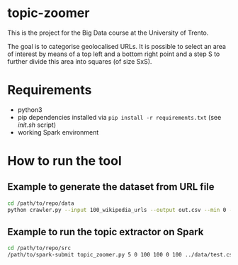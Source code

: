 # topic-zoomer
This is the project for the Big Data course at the University of Trento.

The goal is to categorise geolocalised URLs. It is possible to select an area of
interest by means of a top left and a bottom right point and a step S to further
divide this area into squares (of size SxS).

# Requirements
* python3
* pip dependencies installed via `pip install -r requirements.txt` (see _init.sh_ script)
* working Spark environment

# How to run the tool
## Example to generate the dataset from URL file
```bash
cd /path/to/repo/data
python crawler.py --input 100_wikipedia_urls --output out.csv --min 0 --max 100
```

## Example to run the topic extractor on Spark
```bash
cd /path/to/repo/src
/path/to/spark-submit topic_zoomer.py 5 0 100 100 0 100 ../data/test.csv
```
